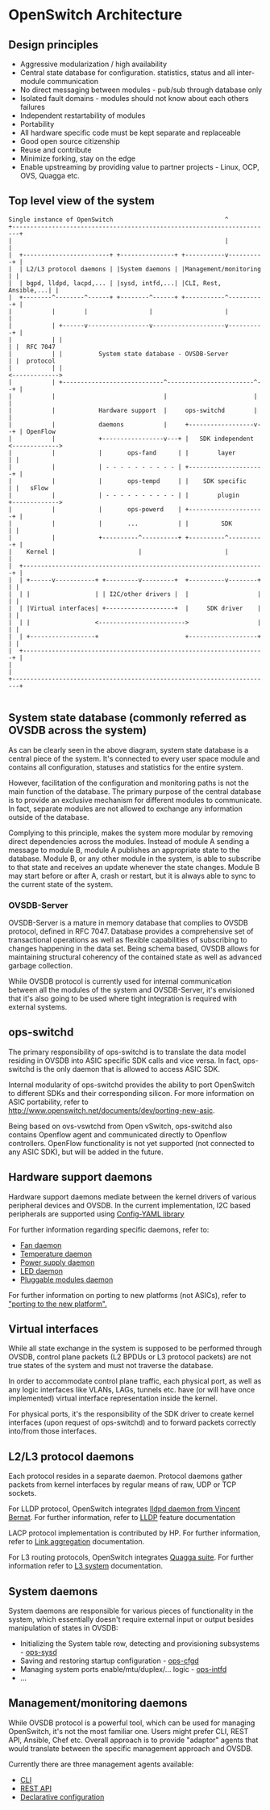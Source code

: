OpenSwitch Architecture
======================

Design principles
------------------
* Aggressive modularization / high availability
 * Central state database for configuration. statistics, status and all inter-module communication
 * No direct messaging between modules - pub/sub through database only
 * Isolated fault domains - modules should not know about each others failures
 * Independent restartability of modules
* Portability
 * All hardware specific code must be kept separate and replaceable
* Good open source citizenship
 * Reuse and contribute
 * Minimize forking, stay on the edge
 * Enable upstreaming by providing value to partner projects - Linux, OCP, OVS, Quagga etc.

Top level view of the system
----------------------------

```ditaa
Single instance of OpenSwitch                               ^
+------------------------------------------------------------------------+
|                                                           |            |
|  +------------------------+ +---------------+ +-----------v----------+ |
|  | L2/L3 protocol daemons | |System daemons | |Management/monitoring | |
|  | bgpd, lldpd, lacpd,... | |sysd, intfd,...| |CLI, Rest, Ansible,...| |
|  +--------^--------^------+ +--------^------+ +-----------^----------+ |
|           |        |                 |                    |            |
|           | +------v-----------------v--------------------v----------+ |
|           | |                                                        | |  RFC 7047
|           | |          System state database - OVSDB-Server          | |  protocol
|           | |                                                        <------------->
|           | +----------------------------^------------------------^--+ |
|           |                              |                        |    |
|           |            Hardware support  |     ops-switchd        |    |
|           |            daemons           |     +------------------v--+ | OpenFlow
|           |            +-----------------v---+ |   SDK independent   <------------->
|           |            |       ops-fand      | |        layer        | |
|           |            | - - - - - - - - - - | +---------------------+ |
|           |            |       ops-tempd     | |    SDK specific     | |   sFlow
|           |            | - - - - - - - - - - | |        plugin       +------------->
|           |            |       ops-powerd    | +---------------------+ |
|           |            |       ...           | |         SDK         | |
|           |            +----------^----------+ +----------^----------+ |
|    Kernel |                       |                       |            |
|  +-------------------------------------------------------------------+ |
|  | +------v-----------+ +---------v---------+  +----------v--------+ | |
|  | |                  | | I2C/other drivers |  |                   | | |
|  | |Virtual interfaces| +-------------------+  |     SDK driver    | | |
|  | |                  <------------------------>                   | | |
|  | +------------------+                        +-------------------+ | |
|  +-------------------------------------------------------------------+ |
|                                                                        |
+------------------------------------------------------------------------+


```
System state database (commonly referred as OVSDB across the system)
--------------------------------------------------------------------
As can be clearly seen in the above diagram, system state database is a central piece of the system.
It's connected to every user space module and contains all configuration, statuses and statistics for the entire system.

However, facilitation of the configuration and monitoring paths is not the main function of the database. The primary purpose of the central database is to provide an exclusive mechanism for different modules to communicate. In fact, separate modules are not allowed to exchange any information outside of the database.

Complying to this principle, makes the system more modular by removing direct dependencies across the modules. Instead of module A sending a message to module B, module A publishes an appropriate state to the database. Module B, or any other module in the system, is able to subscribe to that state and receives an update whenever the state changes. Module B may start before or after A, crash or restart, but it is always able to sync to the current state of the system.

### OVSDB-Server ###
OVSDB-Server is a mature in memory database that complies to OVSDB protocol, defined in RFC 7047. Database provides a comprehensive set of transactional operations as well as flexible capabilities of subscribing to changes happening in the data set. Being schema based, OVSDB allows for maintaining structural coherency of the contained state as well as advanced garbage collection.

While OVSDB protocol is currently used for internal communication between all the modules of the system and OVSDB-Server, it's envisioned that it's also going to be used where tight integration is required with external systems.

ops-switchd
-----------
The primary responsibility of ops-switchd is to translate the data model residing in OVSDB into ASIC specific SDK calls and vice versa.
In fact, ops-switchd is the only daemon that is allowed to access ASIC SDK.

Internal modularity of ops-switchd provides the ability to port OpenSwitch to different SDKs and their corresponding silicon. For more information on ASIC portability, refer to http://www.openswitch.net/documents/dev/porting-new-asic.

Being based on ovs-vswtchd from Open vSwitch, ops-switchd also contains Openflow agent and communicated directly to Openflow controllers. OpenFlow functionality is not yet supported (not connected to any ASIC SDK), but will be added in the future.

Hardware support daemons
------------------------
Hardware support daemons mediate between the kernel drivers of various peripheral devices and OVSDB. In the current implementation, I2C based peripherals are supported using [Config-YAML library](http://www.openswitch.net/documents/dev/ops-config-yaml)

For further information regarding specific daemons, refer to:
* [Fan daemon](http://www.openswitch.net/documents/dev/ops-fand/design)
* [Temperature daemon](http://www.openswitch.net/documents/dev/ops-tempd/design)
* [Power supply daemon](http://www.openswitch.net/documents/dev/ops-powerd/design)
* [LED daemon](http://www.openswitch.net/documents/dev/ops-ledd/design)
* [Pluggable modules daemon](http://www.openswitch.net/documents/dev/ops-pmd/design)

For further information on porting to new platforms (not ASICs), refer to ["porting to the new platform".](http://www.openswitch.net/documents/dev/ops/porting-new-platform)

Virtual interfaces
------------------
While all state exchange in the system is supposed to be performed through OVSDB, control plane packets (L2 BPDUs or L3 protocol packets) are not true states of the system and must not traverse the database.

In order to accommodate control plane traffic, each physical port, as well as any logic interfaces like VLANs, LAGs, tunnels etc. have (or will have once implemented) virtual interface representation inside the kernel.

For physical ports, it's the responsibility of the SDK driver to create kernel interfaces (upon request of ops-switchd) and to forward packets correctly into/from those interfaces.

L2/L3 protocol daemons
----------------------
Each protocol resides in a separate daemon.
Protocol daemons gather packets from kernel interfaces by regular means of raw, UDP or TCP sockets.

For LLDP protocol, OpenSwitch integrates [lldpd daemon from Vincent Bernat](https://github.com/vincentbernat/lldpd). For further information, refer to [LLDP](http://www.openswitch.net/documents/dev/ops/lldp) feature documentation

LACP protocol implementation is contributed by HP. For further information, refer to [Link aggregation](http://www.openswitch.net/documents/dev/lag) documentation.

For L3 routing protocols, OpenSwitch integrates [Quagga suite](https://github.com/opensourcerouting/quagga). For further information refer to [L3 system](http://www.openswitch.net/documents/dev/ops/l3) documentation.

System daemons
--------------
System daemons are responsible for various pieces of functionality in the system, which essentially doesn't require external input or output besides manipulation of states in OVSDB:
* Initializing the System table row, detecting and provisioning subsystems - [ops-sysd](http://www.openswitch.net/documents/dev/ops-sysd/design)
* Saving and restoring startup configuration - [ops-cfgd](http://www.openswitch.net/documents/dev/ops-cfgd/design)
* Managing system ports enable/mtu/duplex/... logic - [ops-intfd](http://www.openswitch.net/documents/dev/ops-intfd/design)
* ...


Management/monitoring daemons
-----------------------------
While OVSDB protocol is a powerful tool, which can be used for managing OpenSwitch, it's not the most familiar one. Users might prefer CLI, REST API, Ansible, Chef etc.
Overall approach is to provide "adaptor" agents that would translate between the specific management approach and OVSDB.

Currently there are three management agents available:
* [CLI](http://www.openswitch.net/documents/dev/ops-cli/design)
* [REST API](http://www.openswitch.net/documents/dev/ops-restd/design)
* [Declarative configuration](http://www.openswitch.net/documents/dev/ops-restd/design)
